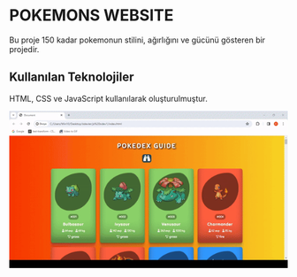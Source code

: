 <h1>POKEMONS WEBSITE</h1>

Bu proje 150 kadar pokemonun stilini, ağırlığını ve gücünü gösteren bir projedir.

<h2>Kullanılan Teknolojiler</h2>

HTML, CSS ve JavaScript kullanılarak oluşturulmuştur.

![](pokedex-gif.gif)
